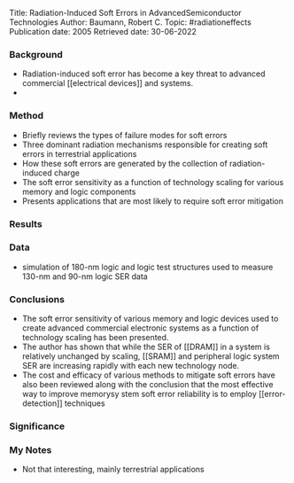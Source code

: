 Title: Radiation-Induced Soft Errors in AdvancedSemiconductor Technologies
Author: Baumann, Robert C.
Topic: #radiationeffects 
Publication date: 2005
Retrieved date: 30-06-2022 

### Background
- Radiation-induced soft error has become a key threat to advanced commercial [[electrical devices]] and systems.
- 
### Method
- Briefly reviews the types of failure modes for soft errors
- Three dominant radiation mechanisms responsible for creating soft errors in terrestrial applications
- How these soft errors are generated by the collection of radiation-induced charge
- The soft error sensitivity as a function of technology scaling for various memory and logic components
- Presents applications that are most likely to require soft error mitigation

### Results
### Data 
- simulation of 180-nm logic and logic test structures used to measure 130-nm and 90-nm logic SER data

### Conclusions
- The soft error sensitivity of various memory and logic devices used to create advanced commercial electronic systems as a function of technology scaling has been presented.
- The author has shown that while the SER of [[DRAM]] in a system is relatively unchanged by scaling, [[SRAM]] and peripheral logic system SER are increasing rapidly with each new technology node. 
- The cost and efficacy of various methods to mitigate soft errors have also been reviewed along with the conclusion that the most effective way to improve memorysy stem soft error reliability is to employ [[error-detection]] techniques

### Significance


### My Notes
- Not that interesting, mainly terrestrial applications
